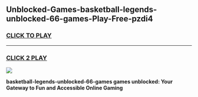 
## Unblocked-Games-basketball-legends-unblocked-66-games-Play-Free-pzdi4
<h3>
<a href="https://premium76.site?title=basketball-legends-unblocked-66-games&ref=10A">CLICK TO PLAY</a></h3>
<hr>

<h3>
<a href="https://premium76.site?title=basketball-legends-unblocked-66-games&ref=10A">CLICK 2 PLAY</a>
  
</h3>

<a href="https://premium76.site?title=basketball-legends-unblocked-66-games&ref=10A"><img src="https://clearcache.store/games.png"></a>


**basketball-legends-unblocked-66-games games unblocked: Your Gateway to Fun and Accessible Online Gaming**
